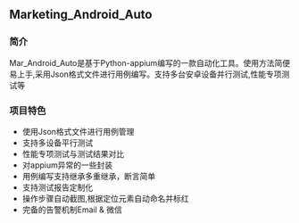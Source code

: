 ## Marketing_Android_Auto


### 简介
Mar_Android_Auto是基于Python-appium编写的一款自动化工具。使用方法简便易上手,采用Json格式文件进行用例编写。支持多台安卓设备并行测试,性能专项测试等
 
 
### 项目特色

- 使用Json格式文件进行用例管理
- 支持多设备平行测试
- 性能专项测试与测试结果对比
- 对appium异常的一些封装
- 用例编写支持继承多重继承，断言简单
- 支持测试报告定制化
- 操作步骤自动截图,根据定位元素自动命名并标红
- 完备的告警机制Email & 微信
